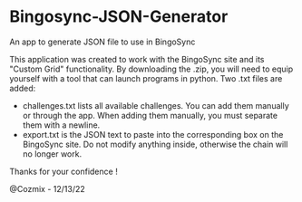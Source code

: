# Bingosync-JSON-Generator
An app to generate JSON file to use in BingoSync

This application was created to work with the BingoSync site and its "Custom Grid" functionality.
By downloading the .zip, you will need to equip yourself with a tool that can launch programs in python.
Two .txt files are added:
- challenges.txt lists all available challenges. You can add them manually or through the app. When adding them manually, you must separate them with a newline.
- export.txt is the JSON text to paste into the corresponding box on the BingoSync site. Do not modify anything inside, otherwise the chain will no longer work.

Thanks for your confidence ! 

@Cozmix - 12/13/22
